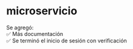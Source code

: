 # microservicio
Se agregó:   
✅ Más documentación  
✅ Se terminó el inicio de sesión con verificación
